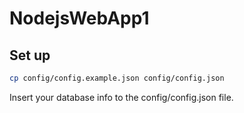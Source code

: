 ﻿# NodejsWebApp1


## Set up

```bash
cp config/config.example.json config/config.json
```

Insert your database info to the config/config.json file.
